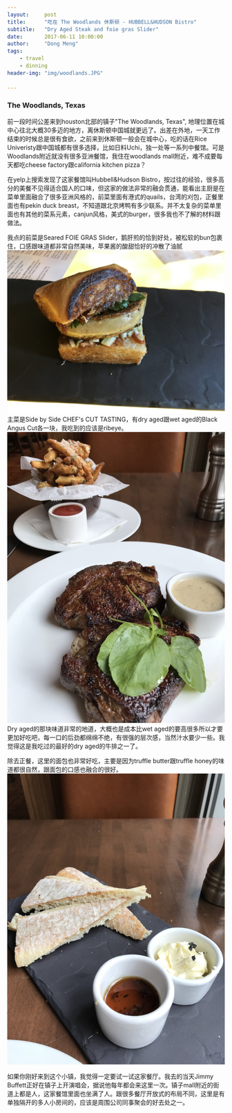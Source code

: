 ```yaml
---
layout:     post
title:      "吃在 The Woodlands 休斯顿 - HUBBELL&HUDSON Bistro"
subtitle:   "Dry Aged Steak and foie gras Slider"
date:       2017-06-11 10:00:00
author:     "Dong Meng"
tags:
    - travel
    - dinning
header-img: "img/woodlands.JPG"

---
```


<h3 class="section-heading">The Woodlands, Texas</h3>

前一段时间公差来到houston北部的镇子"The Woodlands, Texas", 地理位置在城中心往北大概30多迈的地方，离休斯顿中国城就更远了。出差在外地，一天工作结束的时候总是很有食欲，之前来到休斯顿一般会在城中心，吃的话在Rice Univeristy跟中国城都有很多选择，比如日料Uchi，独一处等一系列中餐馆。可是Woodlands附近就没有很多亚洲餐馆，我住在woodlands mall附近，难不成要每天都吃cheese factory跟california kitchen pizza？

在yelp上搜索发现了这家餐馆叫Hubbell&Hudson Bistro，按过往的经验，很多高分的美餐不见得适合国人的口味，但这家的做法非常的融会贯通，能看出主厨是在菜单里面融合了很多亚洲风格的，前菜里面有港式的quails，台湾的刈包，正餐里面也有pekin duck
breast，不知道跟北京烤鸭有多少联系。并不太复杂的菜单里面也有其他的菜系元素，canjun风格，美式的burger，很多我也不了解的材料跟做法。

我点的前菜是Seared FOIE GRAS Slider，鹅肝煎的恰到好处，被松软的bun包裹住，口感跟味道都非常自然美味，苹果酱的酸甜恰好的冲散了油腻
<img class="shadow" src="/img/woodlands/foie_gras.JPG" />
主菜是Side by Side CHEF's CUT TASTING，有dry aged跟wet aged的Black Angus Cut各一块，我吃到的应该是ribeye。
<img class="shadow" src="/img/woodlands/dry-aged-steak.JPG" />
Dry aged的那块味道非常的地道，大概也是成本比wet aged的要高很多所以才要更加好吃吧，每一口的后劲都绵绵不绝，有很强的层次感，当然汁水要少一些。我觉得这是我吃过的最好的dry aged的牛排之一了。

除去正餐，这里的面包也非常好吃，主要是因为truffle butter跟truffle honey的味道都很自然，跟面包的口感也融合的很好。
<img class="shadow" src="/img/woodlands/bread.JPG" />

如果你刚好来到这个小镇，我觉得一定要试一试这家餐厅。我去的当天Jimmy Buffett正好在镇子上开演唱会，据说他每年都会来这里一次。镇子mall附近的街道上都是人，这家餐馆里面也坐满了人。跟很多餐厅开放式的布局不同，这里是有单独隔开的多人小房间的，应该是周围公司同事聚会的好去处之一。
